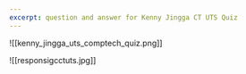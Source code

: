 ```yaml
---
excerpt: question and answer for Kenny Jingga CT UTS Quiz
---
```

![[kenny_jingga_uts_comptech_quiz.png]]

![[responsigcctuts.jpg]]